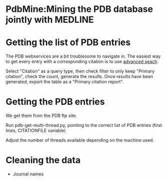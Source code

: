 PdbMine:Mining the PDB database jointly with MEDLINE
=======

# Getting the list of PDB entries 

The PDB webservices are a bit troublesome to navigate in. The easiest way to get every entry with a corresponding citation is to use [advanced seach](http://www.rcsb.org/pdb/search/advSearch.do). 

Select "Citation" as a query type, then check filter to only keep "Primary citation", check the count, generate the results. Once results have been generated, export the table as a "Primary citation report". 

# Getting the PDB entries

We get them from the PDB ftp site. 

Run pdb-get-multi-thread.py, pointing to the correct list of PDB entries (first lines, CITATIONFILE variable)

Adjust the number of threads available depending on the machine used. 


# Cleaning the data 

* Journal names 